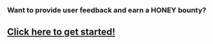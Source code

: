 ### Want to provide user feedback and earn a HONEY bounty?

## [Click here to get started!](https://github.com/1Hive/user-feedback-bounties.md/issues/new)
